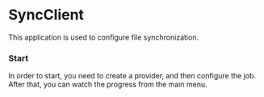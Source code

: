 # SyncClient

This application is used to configure file synchronization.

### Start

In order to start, you need to create a provider, and then configure the job.
After that, you can watch the progress from the main menu.
